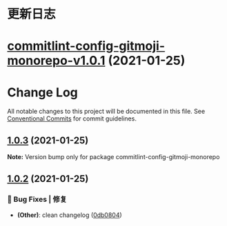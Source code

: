 # 更新日志

# [commitlint-config-gitmoji-monorepo-v1.0.1](https://github.com/arvinxx/commit-gitmoji/compare/commitlint-config-gitmoji-monorepo-v1.0.0...commitlint-config-gitmoji-monorepo-v1.0.1) (2021-01-25)

# Change Log

All notable changes to this project will be documented in this file.
See [Conventional Commits](https://conventionalcommits.org) for commit guidelines.

## [1.0.3](https://github.com/arvinxx/commit-gitmoji/compare/commitlint-config-gitmoji-monorepo@1.0.2...commitlint-config-gitmoji-monorepo@1.0.3) (2021-01-25)

**Note:** Version bump only for package commitlint-config-gitmoji-monorepo





## [1.0.2](https://github.com/arvinxx/commit-gitmoji/compare/commitlint-config-gitmoji-monorepo@1.0.1...commitlint-config-gitmoji-monorepo@1.0.2) (2021-01-25)


### 🐛 Bug Fixes | 修复

* **(Other)**: clean changelog ([0db0804](https://github.com/arvinxx/commit-gitmoji/commit/0db0804))
